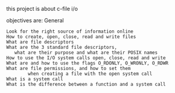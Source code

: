 this project is about c-file i/o

objectives are:
	General

    Look for the right source of information online
    How to create, open, close, read and write files
    What are file descriptors
    What are the 3 standard file descriptors,
       what are their purpose and what are their POSIX names
    How to use the I/O system calls open, close, read and write
    What are and how to use the flags O_RDONLY, O_WRONLY, O_RDWR
    What are file permissions, and how to set them
    		when creating a file with the open system call
    What is a system call
    What is the difference between a function and a system call


